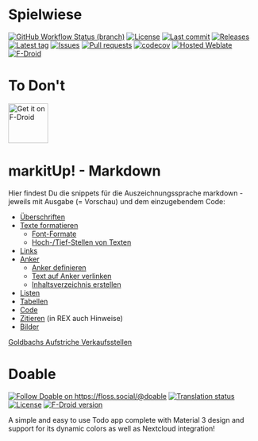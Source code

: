 # Spielwiese

[![GitHub Workflow Status (branch)](https://img.shields.io/github/workflow/status/Crazy-Marvin/ToDont/CI/development)](https://github.com/Crazy-Marvin/ToDont/actions)
[![License](https://img.shields.io/github/license/Crazy-Marvin/ToDont.svg)](https://github.com/Crazy-Marvin/ToDont/blob/development/LICENSE)
[![Last commit](https://img.shields.io/github/last-commit/Crazy-Marvin/ToDont.svg?style=flat)](https://github.com/Crazy-Marvin/ToDont/commits)
[![Releases](https://img.shields.io/github/downloads/Crazy-Marvin/ToDont/total.svg?style=flat)](https://github.com/Crazy-Marvin/ToDont/releases)
[![Latest tag](https://img.shields.io/github/tag/Crazy-Marvin/ToDont.svg?style=flat)](https://github.com/Crazy-Marvin/ToDont/tags)
[![Issues](https://img.shields.io/github/issues/Crazy-Marvin/ToDont.svg?style=flat)](https://github.com/Crazy-Marvin/ToDont/issues)
[![Pull requests](https://img.shields.io/github/issues-pr/Crazy-Marvin/ToDont.svg?style=flat)](https://github.com/Crazy-Marvin/ToDont/pulls)
[![codecov](https://codecov.io/gh/Crazy-Marvin/ToDont/branch/master/graph/badge.svg)](https://codecov.io/gh/Crazy-Marvin/ToDont)
[![Hosted Weblate](https://hosted.weblate.org/widgets/todont/-/svg-badge.svg)](https://hosted.weblate.org/engage/todont/)
[![F-Droid](https://img.shields.io/f-droid/v/rocks.poopjournal.todont.svg)](https://f-droid.org/en/packages/rocks.poopjournal.todont/)

# To Don't



<a href="https://f-droid.org/packages/rocks.poopjournal.todont/">
    <img alt="Get it on F-Droid"
        height="80"
        src="https://user-images.githubusercontent.com/15004217/36919296-19b8524e-1e5d-11e8-8962-48463b1cec8a.png" />
        </a>



# markitUp! - Markdown

Hier findest Du die snippets für die Auszeichnungssprache markdown - jeweils mit Ausgabe (= Vorschau) und dem einzugebendem Code:

- [Überschriften](#Überschriften)
- [Texte formatieren](#texte)
	- [Font-Formate](#formate)
	- [Hoch-/Tief-Stellen von Texten](#sub)
- [Links](#links)
- [Anker](#anker)
	- [Anker definieren](#anker-definieren)
	- [Text auf Anker verlinken](#anker-link)
	- [Inhaltsverzeichnis erstellen](#inhalt)
- [Listen](#listen)
- [Tabellen](#tabellen)
- [Code](#code)
- [Zitieren](#zitieren) (in REX auch Hinweise)
- [Bilder](#images)


[Goldbachs Aufstriche Verkaufsstellen](//umap.openstreetmap.fr/de/map/goldbachs-aufstriche-verkaufsstellen_820672)


# Doable

<a rel="me" href="https://floss.social/@doable"><img alt="Follow Doable on https://floss.social/@doable" src="https://img.shields.io/mastodon/follow/109514549599874572?color=ff5544&domain=https%3A%2F%2Ffloss.social&label=%40doable%40floss.social&style=for-the-badge&logo=mastodon&logoColor=ff5544"></a>
[![Translation status](https://img.shields.io/weblate/progress/doable?color=ffdd11&logo=weblate&logoColor=ffdd11&server=https%3A%2F%2Ftranslate.codeberg.org&style=for-the-badge)](https://translate.codeberg.org/engage/doable/)
[![License](https://img.shields.io/badge/License-MIT-44bb55?logo=codeberg&style=for-the-badge&logoColor=44bb55)](./LICENSE)
[![F-Droid version](https://img.shields.io/badge/dynamic/xml?color=5544ff&label=F-Droid&prefix=v&query=%2F%2Ffdroid%2Fapplication%5B%40id%3D%22at.flobii.doable%22%5D%2Fmarketversion&url=https%3A%2F%2Fcodeberg.org%2Fflorian-obernberger%2Ffdroid-repo%2Fraw%2Fbranch%2Fmain%2Frepo%2Findex.xml&style=for-the-badge&logo=fdroid&logoColor=5544ff)](https://www.codeberg.org/florian-obernberger/fdroid-repo)

A simple and easy to use Todo app complete with Material 3 design and support for its dynamic
colors as well as Nextcloud integration!
